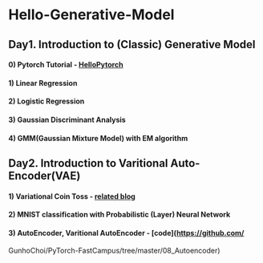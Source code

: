 
# Hello-Generative-Model

## Day1. Introduction to (Classic) Generative Model

#### 0) Pytorch Tutorial - [HelloPytorch](https://github.com/InsuJeon/HelloPyTorch)
#### 1) Linear Regression
#### 2) Logistic Regression
#### 3) Gaussian Discriminant Analysis
#### 4) GMM(Gaussian Mixture Model) with EM algorithm


## Day2. Introduction to Varitional Auto-Encoder(VAE)

#### 1) Variational Coin Toss - [related blog](http://www.openias.org/variational-coin-toss)
#### 2) MNIST classification with Probabilistic (Layer) Neural Network
#### 3) AutoEncoder, Varitional AutoEncoder - [code](https://github.com/
GunhoChoi/PyTorch-FastCampus/tree/master/08_Autoencoder)
